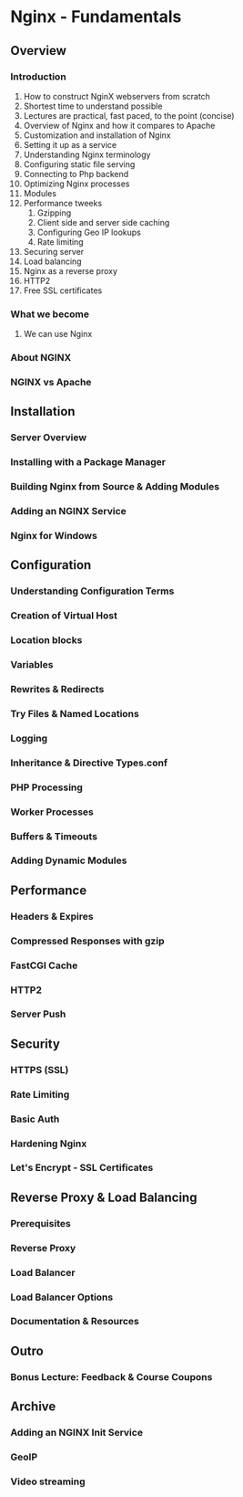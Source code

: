 # Nginx - Fundamentals #
## Overview ##
### Introduction ###
1. How to construct NginX webservers from scratch
2. Shortest time to understand possible
3. Lectures are practical, fast paced, to the point (concise)
4. Overview of Nginx and how it compares to Apache
5. Customization and installation of Nginx
6. Setting it up as a service
7. Understanding Nginx terminology
8. Configuring static file serving
9. Connecting to Php backend
10. Optimizing Nginx processes
11. Modules
12. Performance tweeks
	1. Gzipping
	2. Client side and server side caching
	3. Configuring Geo IP lookups
	4. Rate limiting
13. Securing server
14. Load balancing
15. Nginx as a reverse proxy
16. HTTP2
17. Free SSL certificates

### What we become ###
1. We can use Nginx

### About NGINX ###
### NGINX vs Apache ###

## Installation ##
### Server Overview ###
### Installing with a Package Manager ###
### Building Nginx from Source & Adding Modules ###
### Adding an NGINX Service ###
### Nginx for Windows ###

## Configuration ##
### Understanding Configuration Terms ###
### Creation of Virtual Host ###
### Location blocks ###
### Variables ###
### Rewrites & Redirects ###
### Try Files & Named Locations ###
### Logging ###
### Inheritance & Directive Types.conf ###
### PHP Processing ###
### Worker Processes ###
### Buffers & Timeouts ###
### Adding Dynamic Modules ###

## Performance ##
### Headers & Expires ###
### Compressed Responses with gzip ###
### FastCGI Cache ###
### HTTP2 ###
### Server Push ###

## Security ##
### HTTPS (SSL) ###
### Rate Limiting ###
### Basic Auth ###
### Hardening Nginx ###
### Let's Encrypt - SSL Certificates ###

## Reverse Proxy & Load Balancing ##
### Prerequisites ###
### Reverse Proxy ###
### Load Balancer ###
### Load Balancer Options ###
### Documentation & Resources ###
 
## Outro ##
### Bonus Lecture: Feedback & Course Coupons ###

## Archive ##
### Adding an NGINX Init Service ###
### GeoIP ###
### Video streaming ###